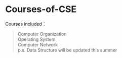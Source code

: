 # Courses-of-CSE 
Courses included：  
>Computer Organization  
>Operating System  
>Computer Network  
p.s. Data Structure will be updated this summer  
